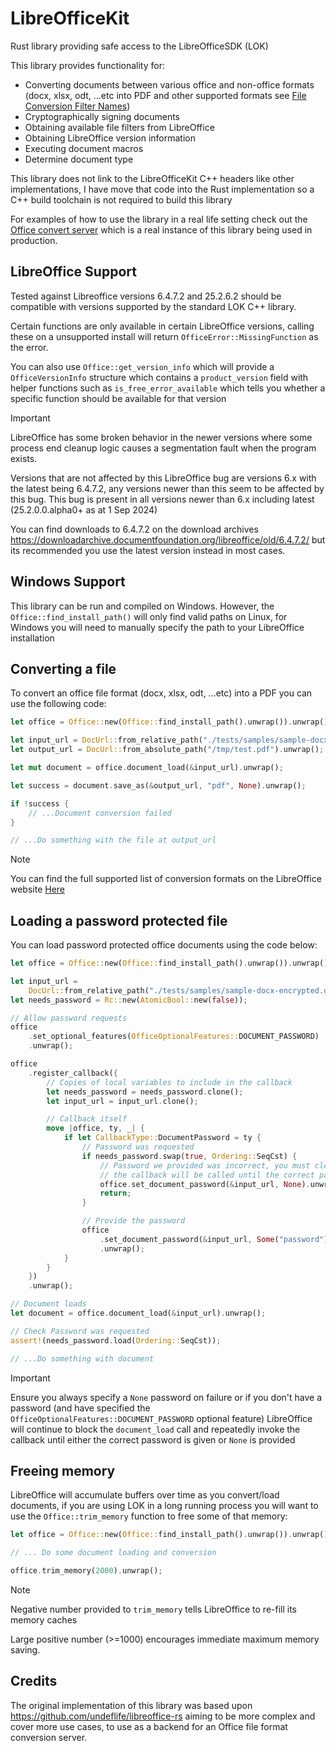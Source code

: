# LibreOfficeKit

Rust library providing safe access to the LibreOfficeSDK (LOK)

This library provides functionality for:
- Converting documents between various office and non-office formats (docx, xlsx, odt, ...etc into PDF and other supported formats see [File Conversion Filter Names](https://help.libreoffice.org/latest/en-US/text/shared/guide/convertfilters.html))
- Cryptographically signing documents
- Obtaining available file filters from LibreOffice
- Obtaining LibreOffice version information
- Executing document macros
- Determine document type

This library does not link to the LibreOfficeKit C++ headers like other implementations, I have move that code into the Rust implementation so a C++ build toolchain is not required to build this library

For examples of how to use the library in a real life setting check out the [Office convert server](https://github.com/jacobtread/office-convert-server) which is a real instance of this library being used in production.

## LibreOffice Support 

Tested against Libreoffice versions 6.4.7.2 and 25.2.6.2 should be compatible with versions supported by the standard LOK C++ library. 

Certain functions are only available in certain LibreOffice versions, calling these on a unsupported install will return `OfficeError::MissingFunction` as the error.

You can also use `Office::get_version_info` which will provide a `OfficeVersionInfo` structure which contains a `product_version` field with helper functions such as `is_free_error_available` which tells you whether a specific function should be available for that version

> [!IMPORTANT]
>
> LibreOffice has some broken behavior in the newer versions where some process end cleanup logic causes a segmentation fault when the program exists.
>
> Versions that are not affected by this LibreOffice bug are versions 6.x with 
> the latest being 6.4.7.2, any versions newer than this seem to be affected by 
> this bug. This bug is present in all versions newer than 6.x including latest (25.2.0.0.alpha0+ as at 1 Sep 2024)
>
> You can find downloads to 6.4.7.2 on the download archives https://downloadarchive.documentfoundation.org/libreoffice/old/6.4.7.2/ but its recommended you use the latest version instead in most cases.



## Windows Support

This library can be run and compiled on Windows. However, the `Office::find_install_path()` will only find valid paths on Linux, for Windows you will need to manually specify the path to your LibreOffice installation

## Converting a file

To convert an office file format (docx, xlsx, odt, ...etc) into a PDF you can use the following code:

```rust
let office = Office::new(Office::find_install_path().unwrap()).unwrap();

let input_url = DocUrl::from_relative_path("./tests/samples/sample-docx.docx").unwrap();
let output_url = DocUrl::from_absolute_path("/tmp/test.pdf").unwrap();

let mut document = office.document_load(&input_url).unwrap();

let success = document.save_as(&output_url, "pdf", None).unwrap();

if !success {
    // ...Document conversion failed
}

// ...Do something with the file at output_url

```

> [!NOTE]
>
> You can find the full supported list of conversion formats on the LibreOffice website
> [Here](https://help.libreoffice.org/latest/en-US/text/shared/guide/convertfilters.html)


## Loading a password protected file

You can load password protected office documents using the code below:

```rust
let office = Office::new(Office::find_install_path().unwrap()).unwrap();

let input_url =
    DocUrl::from_relative_path("./tests/samples/sample-docx-encrypted.docx").unwrap();
let needs_password = Rc::new(AtomicBool::new(false));

// Allow password requests
office
    .set_optional_features(OfficeOptionalFeatures::DOCUMENT_PASSWORD)
    .unwrap();

office
    .register_callback({
        // Copies of local variables to include in the callback
        let needs_password = needs_password.clone();
        let input_url = input_url.clone();

        // Callback itself
        move |office, ty, _| {
            if let CallbackType::DocumentPassword = ty {
                // Password was requested
                if needs_password.swap(true, Ordering::SeqCst) {
                    // Password we provided was incorrect, you must clear the password to prevent infinite callback loop
                    // the callback will be called until the correct password (Or None) is provided
                    office.set_document_password(&input_url, None).unwrap();
                    return;
                }

                // Provide the password
                office
                    .set_document_password(&input_url, Some("password"))
                    .unwrap();
            }
        }
    })
    .unwrap();

// Document loads
let document = office.document_load(&input_url).unwrap();

// Check Password was requested
assert!(needs_password.load(Ordering::SeqCst));

// ...Do something with document
```

> [!IMPORTANT]
>
> Ensure you always specify a `None` password on failure or if you don't have a password (and have specified the `OfficeOptionalFeatures::DOCUMENT_PASSWORD` optional feature) LibreOffice will continue to block the `document_load` call and repeatedly invoke the callback until either the correct password is given or `None` is provided

## Freeing memory

LibreOffice will accumulate buffers over time as you convert/load documents, if you are using LOK in a long running process you will want to use the `Office::trim_memory` function to free some of that memory:

```rust
let office = Office::new(Office::find_install_path().unwrap()).unwrap();

// ... Do some document loading and conversion 

office.trim_memory(2000).unwrap();
```

> [!NOTE]
> Negative number provided to `trim_memory` tells LibreOffice to re-fill its memory caches
>
> Large positive number (>=1000) encourages immediate maximum memory saving.

## Credits

The original implementation of this library was based upon https://github.com/undeflife/libreoffice-rs aiming to be more complex and cover more
use cases, to use as a backend for an Office file format conversion server. 